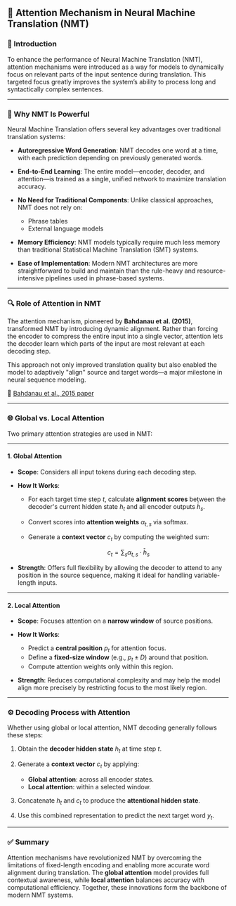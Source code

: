 ## 🎯 Attention Mechanism in Neural Machine Translation (NMT)

### 🧩 Introduction

To enhance the performance of Neural Machine Translation (NMT), attention mechanisms were introduced as a way for models to dynamically focus on relevant parts of the input sentence during translation. This targeted focus greatly improves the system’s ability to process long and syntactically complex sentences.

---

### 🚀 Why NMT Is Powerful

Neural Machine Translation offers several key advantages over traditional translation systems:

* **Autoregressive Word Generation**: NMT decodes one word at a time, with each prediction depending on previously generated words.

* **End-to-End Learning**: The entire model—encoder, decoder, and attention—is trained as a single, unified network to maximize translation accuracy.

* **No Need for Traditional Components**: Unlike classical approaches, NMT does not rely on:

  * Phrase tables
  * External language models

* **Memory Efficiency**: NMT models typically require much less memory than traditional Statistical Machine Translation (SMT) systems.

* **Ease of Implementation**: Modern NMT architectures are more straightforward to build and maintain than the rule-heavy and resource-intensive pipelines used in phrase-based systems.

---

### 🔍 Role of Attention in NMT

The attention mechanism, pioneered by **Bahdanau et al. (2015)**, transformed NMT by introducing dynamic alignment. Rather than forcing the encoder to compress the entire input into a single vector, attention lets the decoder learn which parts of the input are most relevant at each decoding step.

This approach not only improved translation quality but also enabled the model to adaptively "align" source and target words—a major milestone in neural sequence modeling.

📄 [Bahdanau et al., 2015 paper](https://arxiv.org/abs/1508.04025)

---

### 🌐 Global vs. Local Attention

Two primary attention strategies are used in NMT:

---

#### **1. Global Attention**

* **Scope**: Considers all input tokens during each decoding step.

* **How It Works**:

  * For each target time step $t$, calculate **alignment scores** between the decoder's current hidden state $h_t$ and all encoder outputs $\bar{h}_s$.
  * Convert scores into **attention weights** $\alpha_{t,s}$ via softmax.
  * Generate a **context vector** $c_t$ by computing the weighted sum:

    $$
    c_t = \sum_s \alpha_{t,s} \cdot \bar{h}_s
    $$

* **Strength**: Offers full flexibility by allowing the decoder to attend to any position in the source sequence, making it ideal for handling variable-length inputs.

---

#### **2. Local Attention**

* **Scope**: Focuses attention on a **narrow window** of source positions.

* **How It Works**:

  * Predict a **central position** $p_t$ for attention focus.
  * Define a **fixed-size window** (e.g., $p_t \pm D$) around that position.
  * Compute attention weights only within this region.

* **Strength**: Reduces computational complexity and may help the model align more precisely by restricting focus to the most likely region.

---

### ⚙️ Decoding Process with Attention

Whether using global or local attention, NMT decoding generally follows these steps:

1. Obtain the **decoder hidden state** $h_t$ at time step $t$.
2. Generate a **context vector** $c_t$ by applying:

   * **Global attention**: across all encoder states.
   * **Local attention**: within a selected window.
3. Concatenate $h_t$ and $c_t$ to produce the **attentional hidden state**.
4. Use this combined representation to predict the next target word $y_t$.

---

### ✅ Summary

Attention mechanisms have revolutionized NMT by overcoming the limitations of fixed-length encoding and enabling more accurate word alignment during translation. The **global attention** model provides full contextual awareness, while **local attention** balances accuracy with computational efficiency. Together, these innovations form the backbone of modern NMT systems.
